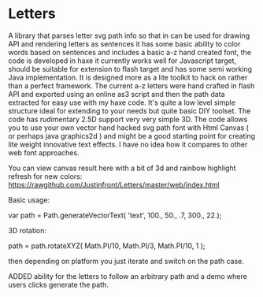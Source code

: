 Letters
=======

A library that parses letter svg path info so that in can be used for drawing API and rendering letters as sentences it has some basic ability to color words based on sentences and includes a basic a-z hand created font, the code is developed in haxe it currently works well for Javascript target, should be suitable for extension to flash target and has some semi working Java implementation. It is designed more as a lite toolkit to hack on rather than a perfect framework. The current a-z letters were hand crafted in flash API and exported using an online as3 script and then the path data extracted for easy use with my haxe code. It's quite a low level simple structure ideal for extending to your needs but quite basic DIY toolset. The code has rudimentary 2.5D support very very simple 3D. The code allows you to use your own vector hand hacked svg path font with Html Canvas ( or perhaps java graphics2d ) and might be a good starting point for creating lite weight innovative text effects. I have no idea how it compares to other web font approaches.

You can view canvas result here with a bit of 3d and rainbow highlight refresh for new colors:
https://rawgithub.com/Justinfront/Letters/master/web/index.html

Basic usage:

var path = Path.generateVectorText( 'text', 100., 50., .7, 300., 22.);

3D rotation:

path = path.rotateXYZ( Math.PI/10, Math.PI/3, Math.PI/10, 1 );

then depending on platform you just iterate and switch on the path case.

ADDED ability for the letters to follow an arbitrary path and a demo where users clicks generate the path.
